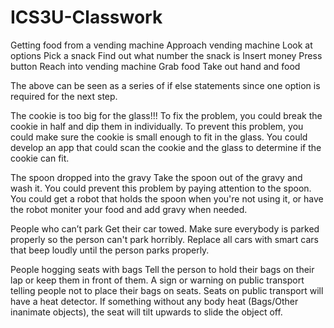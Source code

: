 # ICS3U-Classwork

Getting food from a vending machine
  Approach vending machine
    Look at options
      Pick a snack
      Find out what number the snack is
    Insert money
    Press button
    Reach into vending machine
    Grab food
    Take out hand and food

The above can be seen as a series of if else statements since one option is required for the next step.

The cookie is too big for the glass!!!
To fix the problem, you could break the cookie in half and dip them in individually.
To prevent this problem, you could make sure the cookie is small enough to fit in the glass.
You could develop an app that could scan the cookie and the glass to determine if the cookie can fit.

The spoon dropped into the gravy
Take the spoon out of the gravy and wash it.
You could prevent this problem by paying attention to the spoon.
You could get a robot that holds the spoon when you're not using it, or have the robot moniter your food and add gravy when needed.

People who can’t park
Get their car towed.
Make sure everybody is parked properly so the person can't park horribly.
Replace all cars with smart cars that beep loudly until the person parks properly.

People hogging seats with bags
Tell the person to hold their bags on their lap or keep them in front of them.
A sign or warning on public transport telling people not to place their bags on seats.
Seats on public transport will have a heat detector. If something without any body heat (Bags/Other inanimate objects), the seat will tilt upwards to slide the object off.
